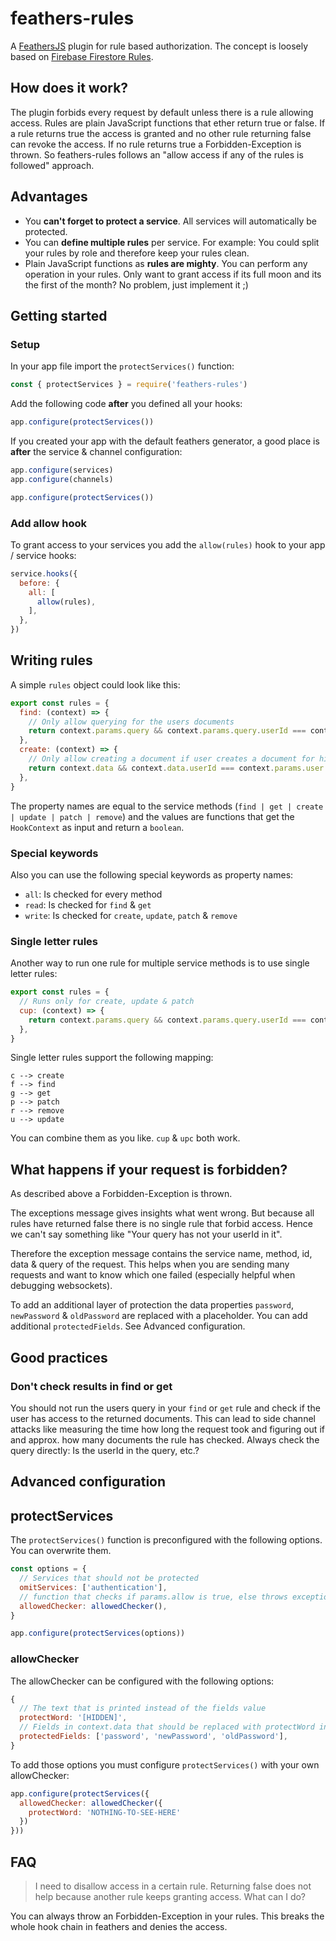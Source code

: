 # feathers-rules

A [FeathersJS](https://feathersjs.com) plugin for rule based authorization.
The concept is loosely based on [Firebase Firestore Rules](https://firebase.google.com/docs/firestore/security/get-started). 


## How does it work?

The plugin forbids every request by default unless there is a rule allowing access.
Rules are plain JavaScript functions that ether return true or false.
If a rule returns true the access is granted and no other rule returning false can revoke the access.
If no rule returns true a Forbidden-Exception is thrown.
So feathers-rules follows an "allow access if any of the rules is followed" approach.


## Advantages
* You **can't forget to protect a service**.
All services will automatically be protected.
* You can **define multiple rules** per service.
For example: You could split your rules by role and therefore keep your rules clean.
* Plain JavaScript functions as **rules are mighty**.
You can perform any operation in your rules.
Only want to grant access if its full moon and its the first of the month?
No problem, just implement it ;)


## Getting started


### Setup

In your app file import the `protectServices()` function:

```js
const { protectServices } = require('feathers-rules')
```

Add the following code **after** you defined all your hooks:

```js
app.configure(protectServices())
```

If you created your app with the default feathers generator, a good place is **after** the service & channel configuration:

```js
app.configure(services)
app.configure(channels)

app.configure(protectServices())
```


### Add allow hook

To grant access to your services you add the `allow(rules)` hook to your app / service hooks:

```js
service.hooks({
  before: {
    all: [
      allow(rules),
    ],
  },
})
```


## Writing rules

A simple `rules` object could look like this:

```js
export const rules = {
  find: (context) => {
    // Only allow querying for the users documents
    return context.params.query && context.params.query.userId === context.params.user._id
  },
  create: (context) => {
    // Only allow creating a document if user creates a document for him-/herself
    return context.data && context.data.userId === context.params.user._id
  },
}
```

The property names are equal to the service methods (`find | get | create | update | patch | remove`) and the values are functions that get the `HookContext` as input and return a `boolean`.


### Special keywords

Also you can use the following special keywords as property names:
* `all`: Is checked for every method
* `read`: Is checked for `find` & `get`
* `write`: Is checked for `create`, `update`, `patch` & `remove`


### Single letter rules

Another way to run one rule for multiple service methods is to use single letter rules:

```js
export const rules = {
  // Runs only for create, update & patch
  cup: (context) => {
    return context.params.query && context.params.query.userId === context.params.user
  },
}
```

Single letter rules support the following mapping:

```
c --> create
f --> find
g --> get
p --> patch
r --> remove
u --> update
```

You can combine them as you like. `cup` & `upc` both work.

## What happens if your request is forbidden?

As described above a Forbidden-Exception is thrown.

The exceptions message gives insights what went wrong.
But because all rules have returned false there is no single rule that forbid access.
Hence we can't say something like "Your query has not your userId in it".

Therefore the exception message contains the service name, method, id, data & query of the request.
This helps when you are sending many requests and want to know which one failed (especially helpful when debugging websockets).

To add an additional layer of protection the data properties `password`, `newPassword` & `oldPassword` are replaced with a placeholder.
You can add additional `protectedFields`. See Advanced configuration.


## Good practices

### Don't check results in find or get

You should not run the users query in your `find` or `get` rule and check if the user has access to the returned documents.
This can lead to side channel attacks like measuring the time how long the request took and figuring out if and approx. how many documents the rule has checked.
Always check the query directly: Is the userId in the query, etc.?


## Advanced configuration

## protectServices

The `protectServices()` function is preconfigured with the following options. 
You can overwrite them.

```js
const options = {
  // Services that should not be protected
  omitServices: ['authentication'],
  // function that checks if params.allow is true, else throws exception
  allowedChecker: allowedChecker(),
}

app.configure(protectServices(options))
```

### allowChecker

The allowChecker can be configured with the following options:

```js
{
  // The text that is printed instead of the fields value
  protectWord: '[HIDDEN]',
  // Fields in context.data that should be replaced with protectWord in the exception message
  protectedFields: ['password', 'newPassword', 'oldPassword'],
}
```

To add those options you must configure `protectServices()` with your own allowChecker:

```js
app.configure(protectServices({
  allowedChecker: allowedChecker({
    protectWord: 'NOTHING-TO-SEE-HERE'
  })
}))
```

## FAQ

> I need to disallow access in a certain rule.
Returning false does not help because another rule keeps granting access.
What can I do?

You can always throw an Forbidden-Exception in your rules.
This breaks the whole hook chain in feathers and denies the access.